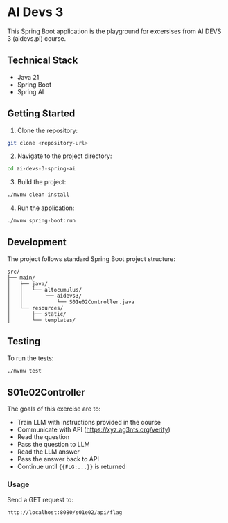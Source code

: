 # AI Devs 3 

This Spring Boot application is the playground for excersises from AI DEVS 3 (aidevs.pl) course.

## Technical Stack

- Java 21
- Spring Boot
- Spring AI

## Getting Started

1. Clone the repository:
```bash
git clone <repository-url>
```

2. Navigate to the project directory:
```bash
cd ai-devs-3-spring-ai
```

3. Build the project:
```bash
./mvnw clean install
```

4. Run the application:
```bash
./mvnw spring-boot:run
```

## Development

The project follows standard Spring Boot project structure:
```
src/
├── main/
│   ├── java/
│   │   └── altocumulus/
│   │       └── aidevs3/
│   │           └── S01e02Controller.java
│   └── resources/
│       ├── static/
│       └── templates/
```

## Testing

To run the tests:
```bash
./mvnw test
```

## S01e02Controller

The goals of this exercise are to:
- Train LLM with instructions provided in the course
- Communicate with API (https://xyz.ag3nts.org/verify)
- Read the question
- Pass the question to LLM
- Read the LLM answer
- Pass the answer back to API
- Continue until `{{FLG:...}}` is returned

### Usage
Send a GET request to:
```
http://localhost:8080/s01e02/api/flag
```